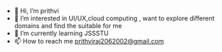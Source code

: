 - 👋 Hi, I’m prithvi
- 👀 I’m interested in UI/UX,cloud computing , want to explore different domains and find the suitable for me
- 🌱 I’m currently learning JSSSTU
- 📫 How to reach me prithviraj2062002@gmail.com

<!---
prithvi206/prithvi206 is a ✨ special ✨ repository because its `README.md` (this file) appears on your GitHub profile.
You can click the Preview link to take a look at your changes.
--->
